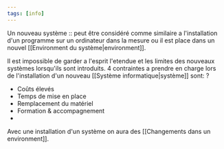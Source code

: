 ```yaml
---
tags: [info]
---
```


Un nouveau système :: peut être considéré comme similaire a l'installation d'un programme sur un ordinateur dans la mesure ou il est place dans un nouvel [[Environment du système|environment]].

Il est impossible de garder a l'esprit l'etendue et les limites des nouveaux systèmes lorsqu'ils sont introduits. 4 contraintes a prendre en charge lors de l'installation d'un nouveau [[Système informatique|système]] sont:
?
- Coûts élevés
- Temps de mise en place
- Remplacement du matériel
- Formation & accompagnement
- 
Avec une installation d'un système on aura des [[Changements dans un environment]].